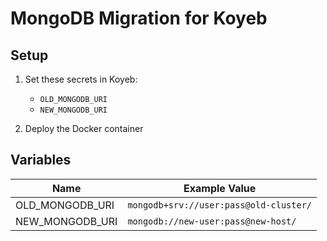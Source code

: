 # MongoDB Migration for Koyeb

## Setup
1. Set these secrets in Koyeb:
   - `OLD_MONGODB_URI`
   - `NEW_MONGODB_URI`

2. Deploy the Docker container

## Variables
| Name              | Example Value                          |
|-------------------|----------------------------------------|
| OLD_MONGODB_URI   | `mongodb+srv://user:pass@old-cluster/` |
| NEW_MONGODB_URI   | `mongodb://new-user:pass@new-host/`    |
